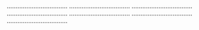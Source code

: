 ..................................
..................................
..................................
..................................
..................................
..................................
..................................
